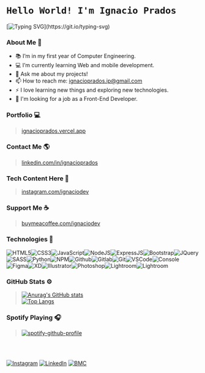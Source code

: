 <!-- **IgnacioPrados/Ignacio-Prados** is a ✨ _special_ ✨ repository because its `README.md` (this file) appears on your GitHub profile. -->

# `Hello World! I'm Ignacio Prados`
[![Typing SVG](https://readme-typing-svg.herokuapp.com?font=comfortaa&color=8b72af&size=24&width=500&lines=Argentinian+Software+Developer.;Front-End+Dev.;UI+Designer.+;Computer+Engineering+Student.;Nice+to+meet+you...)](https://git.io/typing-svg)

### About Me 🧠

- 📚 I’m in my first year of Computer Engineering.
- 💻 I’m currently learning Web and mobile development.
- 💬 Ask me about my projects!
- 📫 How to reach me: ignacioprados.ip@gmail.com
- ⚡ I love learning new things and exploring new technologies.
- 🚩 I'm looking for a job as a Front-End Developer.

###  Portfolio 💻
> <a href="https://ignacioprados.vercel.app"  target="_blank">ignacioprados.vercel.app</a>

###  Contact Me 🌎
> <a  href="https://www.linkedin.com/in/ignacioprados"  target="_blank">linkedin.com/in/ignacioprados</a>

###  Tech Content Here 📸
> <a  href="https://www.instagram.com/ignaciodev"  target="_blank">instagram.com/ignaciodev</a>

###  Support Me ☕
 > <a  href="https://www.buymeacoffee.com/ignaciodev"  target="_blank">buymeacoffee.com/ignaciodev</a>

### Technologies 📱

![HTML5](https://img.icons8.com/color/30/html-5.png)![CSS3](https://img.icons8.com/color/30/css3.png)![JavaScript](https://img.icons8.com/color/30/javascript.png)![NodeJS](https://img.icons8.com/color/30/nodejs.png)![ExpressJS](https://img.icons8.com/color/30/express.png)![Bootstrap](https://img.icons8.com/color/30/bootstrap.png)![JQuery](https://img.icons8.com/ios-filled/30/000000/jquery.png)![SASS](https://img.icons8.com/color/30/sass.png)![Python](https://img.icons8.com/color/30/000000/python--v1.png)![NPM](https://img.icons8.com/color/30/npm.png)![Github](https://img.icons8.com/fluency/30/000000/github.png)![Gitlab](https://img.icons8.com/color/30/gitlab.png)![Git](https://img.icons8.com/color/30/git.png)![VSCode](https://img.icons8.com/color/30/visual-studio-code-2019.png)<!--![VueJS](https://img.icons8.com/color/30/vue-js.png)![ReactJS](https://img.icons8.com/color/30/react-native.png)-->![Console](https://img.icons8.com/color/30/console.png)![Figma](https://img.icons8.com/color/30/000000/figma--v1.png)![XD](https://img.icons8.com/color/30/000000/adobe-xd--v1.png)![Illustrator](https://img.icons8.com/color/30/000000/adobe-illustrator.png)![Photoshop](https://img.icons8.com/color/30/000000/adobe-photoshop.png)![Lightroom](https://img.icons8.com/color/30/000000/adobe-lightroom.png)![Lightroom](https://img.icons8.com/color/30/000000/adobe-premiere-pro.png)

###  GitHub Stats ⚙
>[![Anurag's GitHub stats](https://github-readme-stats.vercel.app/api?username=IgnacioPrados&show_icons=true&title_color=8b72af&icon_color=8b72af&bg_color=222&text_color=FFF&hide_border=true)
 <br>![Top Langs](https://github-readme-stats.vercel.app/api/top-langs/?username=IgnacioPrados&layout=compact&title_color=8b72af&icon_color=8b72af&bg_color=222&text_color=FFF&hide_border=true)](https://github.com/anuraghazra/github-readme-stats)

### Spotify Playing 🎧 

>[![spotify-github-profile](https://spotify-github-profile.vercel.app/api/view?uid=ignamusic02&cover_image=true&theme=novatorem)](https://spotify-github-profile.vercel.app/api/view?uid=ignamusic02&redirect=true)
 
<br><br>

[![Instagram](https://img.shields.io/badge/Instagram-%23FF521799.svg?&style=flat-square&logo=instagram&logoColor=white)](https://www.instagram.com/ignaciodev)<!-- [![Twitter](https://img.shields.io/badge/Twitter-%231DA1F2.svg?&style=flat-square&logo=twitter&logoColor=white)](https://twitter.com/)--> [![LinkedIn](https://img.shields.io/badge/LinkedIn-%230077B5.svg?&style=flat-square&logo=linkedin&logoColor=white)](https://www.linkedin.com/in/ignacioprados)<!--  [![YouTube](https://img.shields.io/badge/YouTube-%23FF0000.svg?&style=flat-square&logo=youtube&logoColor=white)](https://youtube.com/)  [![DEV](https://img.shields.io/badge/DEV-%23000000.svg?&style=flat-square&logo=dev.to&logoColor=white)](https://dev.to/ignacioprados)--> [![BMC](https://img.shields.io/badge/BuyMeaCoffee-%23FFDD00.svg?&style=flat-square&logo=buy-me-a-coffee&logoColor=black)](https://www.buymeacoffee.com/ignaciodev)

